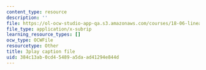 ```yaml
---
content_type: resource
description: ''
file: https://ol-ocw-studio-app-qa.s3.amazonaws.com/courses/18-06-linear-algebra-spring-2010/384c13ab0cd45489a5daad41294e844d_MsIvs_6vC38.vtt
file_type: application/x-subrip
learning_resource_types: []
ocw_type: OCWFile
resourcetype: Other
title: 3play caption file
uid: 384c13ab-0cd4-5489-a5da-ad41294e844d
---
```

